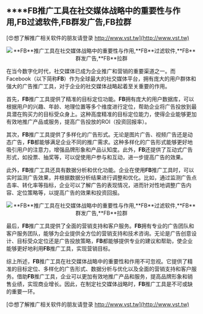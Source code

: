 ## ****FB**推广工具在社交媒体战略中的重要性与作用,**FB**过滤软件,**FB**群发广告,**FB**拉群**

[😍想了解推广相关软件的朋友请登录 http://www.vst.tw](http://www.vst.tw)

 <center><img src="https://vst.tw/MP4/tuiguang/png/6.png" alt="**FB**推广工具在社交媒体战略中的重要性与作用,**FB**过滤软件,**FB**群发广告,**FB**拉群"></center>

在当今数字化时代，社交媒体已成为企业推广和营销的重要渠道之一。而Facebook（以下简称**FB**）作为全球最大的社交媒体平台，拥有庞大的用户群体和强大的广告推广工具，对于企业的社交媒体战略起着至关重要的作用。

首先，**FB**推广工具提供了精准的目标定位功能。**FB**拥有庞大的用户数据库，可以根据用户的兴趣、年龄、地理位置等多个维度进行定位，帮助企业将广告投放到最具潜在购买力的目标受众身上。这种高度精准的目标定位能力，使得企业能够更加有效地推广产品或服务，提高广告投放的ROI（投资回报率）。

其次，**FB**推广工具提供了多样化的广告形式。无论是图片广告、视频广告还是动态广告，**FB**都能够满足企业不同的推广需求。这种多样化的广告形式能够更好地吸引用户的注意力，增强品牌形象和产品认知度。此外，**FB**还提供了互动式广告形式，如投票、抽奖等，可以促使用户参与和互动，进一步提高广告的效果。

此外，**FB**推广工具还具有数据分析和优化功能。企业在使用**FB**推广工具时，可以实时监测广告效果，并根据数据分析结果进行调整和优化。比如，通过监测广告点击率、转化率等指标，企业可以了解广告的表现情况，进而针对性地调整广告内容、定位策略等，以提高广告的效果和投资回报。

 <center><img src="https://vst.tw/MP4/tuiguang/png/3.png" alt="**FB**推广工具在社交媒体战略中的重要性与作用,**FB**过滤软件,**FB**群发广告,**FB**拉群"></center>

最后，**FB**推广工具提供了全面的营销支持和客户服务。**FB**拥有专业的广告团队和客户服务团队，能够为企业提供全方位的营销支持和技术咨询。无论是广告创意设计、目标受众定位还是广告投放策略，**FB**都能够提供专业的建议和帮助，使企业能够更好地利用**FB**推广工具，实现营销目标。

综上所述，**FB**推广工具在社交媒体战略中的重要性和作用不可忽视。它提供了精准的目标定位、多样化的广告形式、数据分析与优化以及全面的营销支持和客户服务。借助**FB**推广工具，企业可以更加有效地推广产品和服务，提高品牌形象和销售业绩，实现商业增长。因此，在制定社交媒体战略时，**FB**推广工具是不可或缺的重要一环。

[😍想了解推广相关软件的朋友请登录 http://www.vst.tw](http://www.vst.tw)



